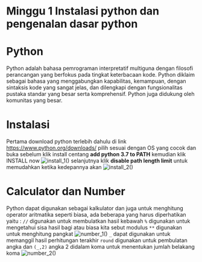 # Minggu 1 Instalasi python dan pengenalan dasar python
# Python
Python adalah bahasa pemrograman interpretatif multiguna dengan filosofi perancangan yang berfokus pada tingkat keterbacaan kode. Python diklaim sebagai bahasa yang menggabungkan kapabilitas, kemampuan, dengan sintaksis kode yang sangat jelas, dan dilengkapi dengan fungsionalitas pustaka standar yang besar serta komprehensif. Python juga didukung oleh komunitas yang besar.
# Instalasi
Pertama download python terlebih dahulu di link https://www.python.org/downloads/ pilih sesuai dengan OS yang cocok dan buka
sebelum klik install centang **add python 3.7 to PATH** kemudian klik INSTALL now
![install_1()](https://github.com/zthomaz/workshop-python/blob/master/minggu-01/images/Screenshot_1.png)
selanjutnya klik **disable path length limit** untuk memudahkan ketika kedepannya akan 
![install_2()](https://github.com/zthomaz/workshop-python/blob/master/minggu-01/images/Screenshot_2.png)
# Calculator dan Number
Python dapat digunakan sebagai kalkulator dan juga untuk menghitung operator aritmatika seperti biasa, ada beberapa yang harus diperhatikan yaitu : 
```//``` digunakan untuk membulatkan hasil kebawah
```%``` digunakan untuk mengetahui sisa hasil bagi atau biasa kita sebut modulus
```**``` digunakan untuk menghitung pangkat
![number_1()](https://github.com/zthomaz/workshop-python/blob/master/minggu-01/images/Screenshot_5.png)
```_``` dapat digunakan untuk memanggil hasil perhitungan terakhir
```round``` digunakan untuk pembulatan angka dan ```(_,2)``` angka 2 didalam koma untuk menentukan jumlah belakang koma
![number_2()](https://github.com/zthomaz/workshop-python/blob/master/minggu-01/images/Screenshot_6.png)
